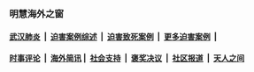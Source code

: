 
### 明慧海外之窗

####  [武汉肺炎](indexes/365.md?t=05232300) &nbsp;|&nbsp;  [迫害案例综述](indexes/328.md?t=05232300) &nbsp;|&nbsp; [迫害致死案例](indexes/277.md?t=05232300)  &nbsp;|&nbsp; [更多迫害案例](indexes/81.md?t=05232300)  &nbsp;|&nbsp; 
####  [时事评论](indexes/19.md?t=05232300) &nbsp;|&nbsp; [海外简讯](indexes/245.md?t=05232300)&nbsp;|&nbsp;  [社会支持](indexes/140.md?t=05232300) &nbsp;|&nbsp; [褒奖决议](indexes/282.md?t=05232300) &nbsp;|&nbsp; [社区报道](indexes/91.md?t=05232300)  &nbsp;|&nbsp; [天人之间](indexes/78.md?t=05232300) 

